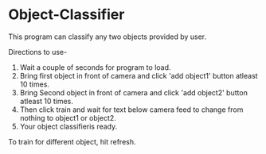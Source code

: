 # Object-Classifier
This program can classify any two objects provided by user. 

Directions to use-
1) Wait a couple of seconds for program to load.
2) Bring first object in front of camera and click 'add object1' button atleast 10 times.
3) Bring Second object in front of camera and click 'add object2' button atleast 10 times.
4) Then click train and wait for text below camera feed to change from nothing to object1 or object2.
5) Your object classifieris ready.

To train for different object, hit refresh.
